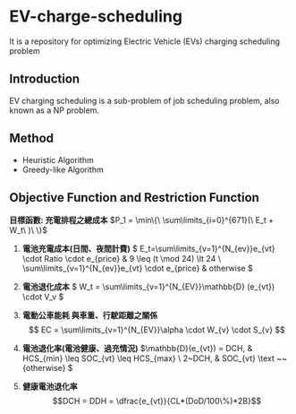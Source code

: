 # EV-charge-scheduling
It is a repository for optimizing Electric Vehicle (EVs) charging scheduling problem
## Introduction
EV charging scheduling is a sub-problem of job scheduling problem, also known as a NP problem.
## Method
- Heuristic Algorithm
- Greedy-like Algorithm

## Objective Function and Restriction Function
**目標函數: 充電排程之總成本**
$P_1 = \min\{\ \sum\limits_{i=0}^{671}(\ E_t + W_t\ )\ \}$

1. **電池充電成本(日間、夜間計費)**
$ E_t=\sum\limits_{v=1}^{N_{ev}}e_{vt} \cdot Ratio \cdot e_{price} & 9 \leq (t \mod 24) \lt 24
\\ \sum\limits_{v=1}^{N_{ev}}e_{vt} \cdot e_{price} & otherwise
$

2. **電池退化成本**
$ W_t = \sum\limits_{v=1}^{N_{EV}}\mathbb{D} (e_{vt}) \cdot V_v $

7. **電動公車能耗 與車重、行駛距離之關係**
$$ 
EC = \sum\limits_{v=1}^{N_{EV}}\alpha \cdot W_{v} \cdot S_{v}
$$

10. **電池退化率(電池健康、過充情況)**
$\mathbb{D}(e_{vt}) = DCH,  & HCS_{min} \leq SOC_{vt} \leq HCS_{max}
\\ 2~DCH, &  SOC_{vt} \text ~~ {otherwise}
$

11. **健康電池退化率**
$$DCH = DDH = \dfrac{e_{vt}}{CL*(DoD/100\%)*2B}$$


